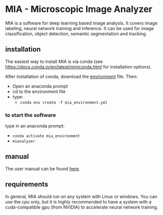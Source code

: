 # MIA - Microscopic Image Analyzer

MIA is a software for deep learning based image analysis. It covers image labeling, neural network training and inference. It can be used for image classification, object detection, semantic segmentation and tracking.


<!-- ## cite --> 
<!-- If using the software for your research, please cite: --> 


## installation

The easiest way to install MIA is via conda (see https://docs.conda.io/en/latest/miniconda.html for installation options).

After installation of conda, download the [environment](https://github.com/MicroscopicImageAnalyzer/MIA/blob/master/mia_environment.yaml) file. Then:

- Open an anaconda prompt
- cd to the environment file
- type: 
  - ```conda env create -f mia_environment.yml```
  
### to start the software 
type in an anaconda prompt:
  - ```conda activate mia_environment```
  - ```mianalyzer```

## manual

The user manual can be found [here](https://github.com/MicroscopicImageAnalyzer/MIA/).

## requirements

In general, MIA should run on any system with Linux or windows. You can use the cpu only, but it is highly recommended to have a system with a cuda-compatible gpu (from NVIDIA) to accelerate neural network training.
